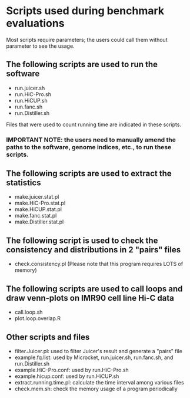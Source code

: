 # Scripts used during benchmark evaluations

Most scripts require parameters; the users could call them without parameter to see the usage.

## The following scripts are used to run the software
- run.juicer.sh
- run.HiC-Pro.sh
- run.HiCUP.sh
- run.fanc.sh
- run.Distiller.sh

Files that were used to count running time are indicated in these scripts.

### IMPORTANT NOTE: the users need to manually amend the paths to the software, genome indices, etc., to run these scripts.

## The following scripts are used to extract the statistics
- make.juicer.stat.pl
- make.HiC-Pro.stat.pl
- make.HiCUP.stat.pl
- make.fanc.stat.pl
- make.Distiller.stat.pl

## The following script is used to check the consistency and distributions in 2 "pairs" files
- check.consistency.pl (Please note that this program requires LOTS of memory)

## The following scripts are used to call loops and draw venn-plots on IMR90 cell line Hi-C data
- call.loop.sh
- plot.loop.overlap.R

## Other scripts and files
- filter.Juicer.pl: used to filter Juicer's result and generate a "pairs" file
- example.fq.list: used by Microcket, run.juicer.sh, run.fanc.sh, and run.Distiller.sh
- example.HiC-Pro.conf: used by run.HiC-Pro.sh
- example.hicup.conf: used by run.HiCUP.sh
- extract.running.time.pl: calculate the time interval among various files
- check.mem.sh: check the memory usage of a program periodically

